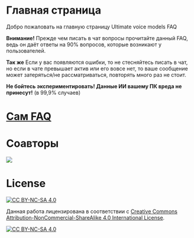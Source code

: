# Главная страница
Добро пожаловать на главную страницу Ultimate voice models FAQ

**Внимание!** Прежде чем писать в чат вопросы прочитайте данный FAQ, ведь он даёт ответы на 90% вопросов, которые возникают у пользователей.

**Так же** Если у вас появляются ошибки, то не стесняйтесь писать в чат, но если в чате превышает актив или его вовсе нет, то ваше сообщение может затеряться/не рассматриваться, повторять много раз не стоит.

**Не бойтесь экспериментировать! Данные ИИ вашему ПК вреда не принесут!** (в 99,9% случаев)

# [Сам FAQ](https://github.com/MaHivka/ultimate-voice-models-FAQ/wiki)

# Соавторы
<a href="https://github.com/MaHivka/ultimate-voice-models-FAQ/graphs/contributors">
  <img src="https://contrib.rocks/image?repo=MaHivka/ultimate-voice-models-FAQ">
</a>


# License

[![CC BY-NC-SA 4.0][cc-by-nc-sa-shield]][cc-by-nc-sa]

Данная работа лицензирована в соответствии с
[Creative Commons Attribution-NonCommercial-ShareAlike 4.0 International License][cc-by-nc-sa].

[![CC BY-NC-SA 4.0][cc-by-nc-sa-image]][cc-by-nc-sa]

[cc-by-nc-sa]: http://creativecommons.org/licenses/by-nc-sa/4.0/
[cc-by-nc-sa-image]: https://licensebuttons.net/l/by-nc-sa/4.0/88x31.png
[cc-by-nc-sa-shield]: https://img.shields.io/badge/License-CC%20BY--NC--SA%204.0-lightgrey.svg
